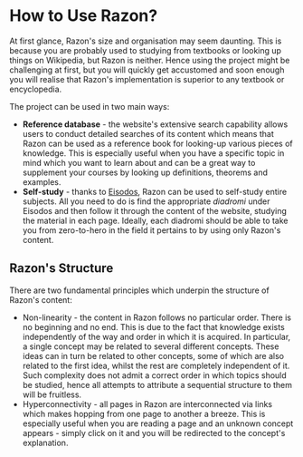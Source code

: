 # How to Use Razon?

At first glance, Razon's size and organisation may seem daunting. This is because you are probably used to studying from textbooks or looking up things on Wikipedia, but Razon is neither. Hence using the project might be challenging at first, but you will quickly get accustomed and soon enough you will realise that Razon's implementation is superior to any textbook or encyclopedia.

The project can be used in two main ways:
- **Reference database** - the website's extensive search capability allows users to conduct detailed searches of its content which means that Razon can be used as a reference book for looking-up various pieces of knowledge. This is especially useful when you have a specific topic in mind which you want to learn about and can be a great way to supplement your courses by looking up definitions, theorems and examples.
- **Self-study** - thanks to [Eisodos](Eisodos/index.md), Razon can be used to self-study entire subjects. All you need to do is find the appropriate *diadromi* under Eisodos and then follow it through the content of the website, studying the material in each page. Ideally, each diadromi should be able to take you from zero-to-hero in the field it pertains to by using only Razon's content.

## Razon's Structure

There are two fundamental principles which underpin the structure of Razon's content:
- Non-linearity - the content in Razon follows no particular order. There is no beginning and no end. This is due to the fact that knowledge exists independently of the way and order in which it is acquired. In particular, a single concept may be related to several different concepts. These ideas can in turn be related to other concepts, some of which are also related to the first idea, whilst the rest are completely independent of it. Such complexity does not admit a correct order in which topics should be studied, hence all attempts to attribute a sequential structure to them will be fruitless.
- Hyperconnectivity - all pages in Razon are interconnected via links which makes hopping from one page to another a breeze. This is especially useful when you are reading a page and an unknown concept appears - simply click on it and you will be redirected to the concept's explanation.